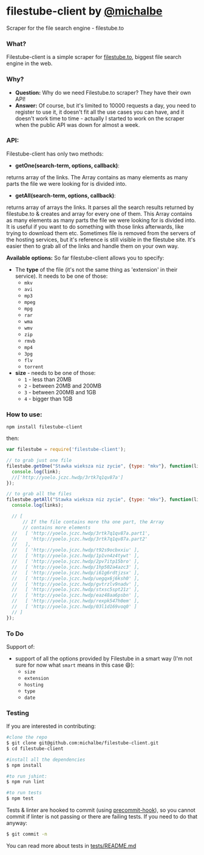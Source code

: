 # filestube-client by [@michalbe](http://github.com/michalbe) #
Scraper for the file search engine - filestube.to

### What? ###
Filestube-client is a simple scraper for [filestube.to](http://filestube.to), biggest file search engine in the web.

### Why? ###
* __Question:__ Why do we need Filestube.to scraper? They have their own API!
* __Answer:__ Of course, but it's limited to 10000 requests a day, you need to register to use it, it doesn't fit all the use cases you can have, and it doesn't work time to time - actually I started to work on the scraper when the public API was down for almost a week.

### API: ###

Filestube-client has only two methods:

* __getOne(search-term, options, callback)__:

returns array of the links. The Array contains as many elements as many parts the file we were looking for is divided into.

* __getAll(search-term, options, callback)__:

returns array of arrays the links. It parses all the search results returned by filestube.to & creates and array for every one of them. This Array contains as many elements as many parts the file we were looking for is divided into. It is useful if you want to do something with those links afterwards, like trying to download them etc. Sometimes file is removed from the servers of the hosting services, but it's reference is still visible in the filestube site. It's easier then to grab all of the links and handle them on your own way.

__Available options:__
So far filestube-client allows you to specify:
  * The __type__ of the file (it's not the same thing as 'extension' in their service). It needs to be one of those:
     * `mkv`
     * `avi`
     * `mp3`
     * `mpeg`
     * `mpg`
     * `rar`
     * `wma`
     * `wmv`
     * `zip`
     * `rmvb`
     * `mp4`
     * `3pg`
     * `flv`
     * `torrent`
  * __size__ - needs to be one of those:
    * `1` - less than 20MB
    * `2` - between 20MB and 200MB
    * `3` - between 200MB and 1GB
    * `4` - bigger than 1GB

### How to use: ###
```
npm install filestube-client
```
then:
```javascript
var filestube = require('filestube-client');

// to grab just one file
filestube.getOne("Stawka wieksza niz zycie", {type: "mkv"}, function(link) {
  console.log(link);
  //['http://yoelo.jczc.hwdp/3rtk7q1qv87a']
});

// to grab all the files
filestube.getAll("Stawka wieksza niz zycie", {type: "mkv"}, function(links) {
  console.log(links);

  // [
      // If the file contains more tha one part, the Array
      // contains more elements
  //   [ 'http://yoelo.jczc.hwdp/3rtk7q1qv87a.part1',
  //     'http://yoelo.jczc.hwdp/3rtk7q1qv87a.part2'
  //   ],
  //   [ 'http://yoelo.jczc.hwdp/t92s9ocbxxiu' ],
  //   [ 'http://yoelo.jczc.hwdp/1p1vn4z4tywt' ],
  //   [ 'http://yoelo.jczc.hwdp/2pv7itp15bro' ],
  //   [ 'http://yoelo.jczc.hwdp/1hp502a4azc3' ],
  //   [ 'http://yoelo.jczc.hwdp/i61g6rdtjzsx' ],
  //   [ 'http://yoelo.jczc.hwdp/uegqx6j6ksh0' ],
  //   [ 'http://yoelo.jczc.hwdp/gvtrzlv9nadv' ],
  //   [ 'http://yoelo.jczc.hwdp/stxsc5spt21z' ],
  //   [ 'http://yoelo.jczc.hwdp/eaz48aa6psbn' ],
  //   [ 'http://yoelo.jczc.hwdp/rexpk547h0em' ],
  //   [ 'http://yoelo.jczc.hwdp/03l1d169voq0' ]
  // ]
});
```

### To Do ###
Support of:
* support of all the options provided by Filestube in a smart way (I'm not sure for now what `smart` means in this case :smile:):
  * `size`
  * `extension`
  * `hosting`
  * `type`
  * `date`


### Testing ###
If you are interested in contributing:

```bash
#clone the repo
$ git clone git@github.com:michalbe/filestube-client.git
$ cd filestube-client

#install all the dependencies
$ npm install

#to run jshint:
$ npm run lint

#to run tests
$ npm test
```

Tests & linter are hooked to commit (using [precommit-hook](https://github.com/nlf/precommit-hook)), so you cannot commit if linter is not passing or there are failing tests. If you need to do that anyway:
```bash
$ git commit -n
```
You can read more about tests in [tests/README.md](tests/README.md)
